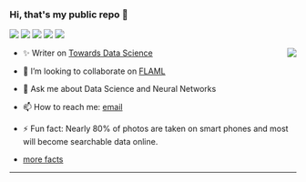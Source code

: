 ### Hi, that's my public repo 👋

![](https://img.shields.io/badge/-Python-3776AB?style=flat-square&logo=Python&logoColor=fff)
![](https://img.shields.io/badge/-TensorFlow-FF6F00?style=flat-square&logo=TensorFlow&logoColor=fff)
![](https://img.shields.io/badge/-Linux-405b67?style=flat-square&logo=linux&logoColor=fff)
![](https://img.shields.io/badge/-Spark-FF6F00?style=flat-square&logo=apache-spark&logoColor=fff)
![](https://img.shields.io/badge/-Docker-2496ED?style=flat-square&logo=docker&logoColor=fff)

<img align="right" src="https://github-readme-stats.vercel.app/api?username=israelps&show_icons=true&hide_border=false" />

- ✨ Writer on [Towards Data Science](https://israelps.medium.com/)
- 👯 I’m looking to collaborate on [FLAML](https://github.com/microsoft/FLAML)
- 💬 Ask me about Data Science and Neural Networks
- 📫 How to reach me: [email](mailto:israelps@gmail.com)
 
- ⚡ Fun fact: Nearly 80% of photos are taken on smart phones and most will become searchable data online.
-  [more facts](https://www.digitalnest.in/blog/15-astonishing-facts-about-data-science-analytics-that-everyone-should-know/)


<hr/>
